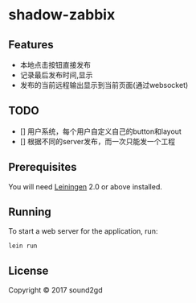 # shadow-zabbix

## Features

- 本地点击按钮直接发布
- 记录最后发布时间,显示
- 发布的当前远程输出显示到当前页面(通过websocket)

## TODO 

- [] 用户系统，每个用户自定义自己的button和layout
- [] 根据不同的server发布，而一次只能发一个工程

## Prerequisites

You will need [Leiningen][1] 2.0 or above installed.

[1]: https://github.com/technomancy/leiningen

## Running

To start a web server for the application, run:

    lein run

## License

Copyright © 2017 sound2gd
